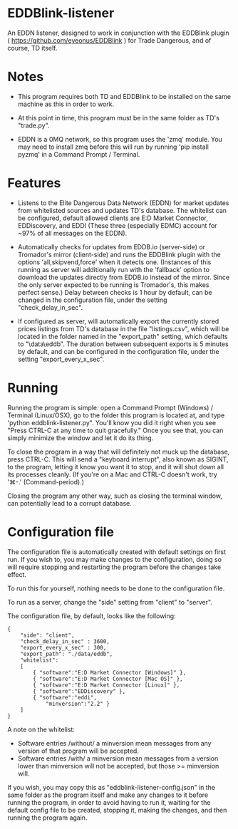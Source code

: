 # EDDBlink-listener
An EDDN listener, designed to work in conjunction with the EDDBlink plugin ( https://github.com/eyeonus/EDDBlink ) for Trade Dangerous, and of course, TD itself.

# Notes
- This program requires both TD and EDDBlink to be installed on the same machine as this in order to work.

- At this point in time, this program must be in the same folder as TD's "trade.py".

- EDDN is a 0MQ network, so this program uses the 'zmq' module. You may need to install zmq before this will run by running 'pip install pyzmq' in a Command Prompt / Terminal.

# Features
- Listens to the Elite Dangerous Data Network (EDDN) for market updates from whitelisted sources and updates TD's database. The whitelist can be configured, default allowed clients are E:D Market Connector, EDDiscovery, and EDDI (These three (especially EDMC)  account for ~97% of all messages on the EDDN).

- Automatically checks for updates from EDDB.io (server-side) or Tromador's mirror (client-side) and runs the EDDBlink plugin with the options 'all,skipvend,force' when it detects one. (Instances of this running as server will additionally run with the 'fallback' option to download the updates directly from EDDB.io instead of the mirror. Since the only server expected to be running is Tromador's, this makes perfect sense.) Delay between checks is 1 hour by default, can be changed in the configuration file, under the setting "check_delay_in_sec".

- If configured as server, will automatically export the currently stored prices listings from TD's database in the file "listings.csv", which will be located in the folder named in the "export_path" setting, which defaults to "<TD install>\data\eddb". The duration between subsequent exports is 5 minutes by default, and can be configured in the configuration file, under the setting "export_every_x_sec".

# Running
Running the program is simple: open a Command Prompt (Windows) / Terminal (Linux/OSX), go to the folder this program is located at, and type 'python eddblink-listener.py". You'll know you did it right when you see "Press CTRL-C at any time to quit gracefully." Once you see that, you can simply minimize the window and let it do its thing.

To close the program in a way that will definitely not muck up the database, press CTRL-C. This will send a "keyboard interrupt", also known as SIGINT, to the program, letting it know you want it to stop, and it will shut down all its processes cleanly.
(If you're on a Mac and CTRL-C doesn't work, try '⌘-.' (Command-period).)

Closing the program any other way, such as closing the terminal window, can potentially lead to a corrupt database.

# Configuration file
The configuration file is automatically created with default settings on first run. If you wish to, you may make changes to the configuration, doing so will require stopping and restarting the program before the changes take effect.

To run this for yourself, nothing needs to be done to the configuration file.

To run as a server, change the "side" setting from "client" to "server".

The configuration file, by default, looks like the following:

```
{
    "side": "client",
    "check_delay_in_sec" : 3600,
    "export_every_x_sec" : 300,
    "export_path": "./data/eddb",
    "whitelist":
    [
        { "software":"E:D Market Connector [Windows]" },
        { "software":"E:D Market Connector [Mac OS]" },
        { "software":"E:D Market Connector [Linux]" },
        { "software":"EDDiscovery" },
        { "software":"eddi",
            "minversion":"2.2" }
    ]
}
```
A note on the whitelist:
- Software entries /without/ a minversion mean messages from any version of that program will be accepted.
- Software entries /with/ a minversion mean messages from a version lower than minversion will not be accepted, but those >= minversion will.

If you wish, you may copy this as "eddblink-listener-config.json" in the same folder as the program itself and make any changes to it before running the program, in order to avoid having to run it, waiting for the default config file to be created, stopping it, making the changes, and then running the program again.